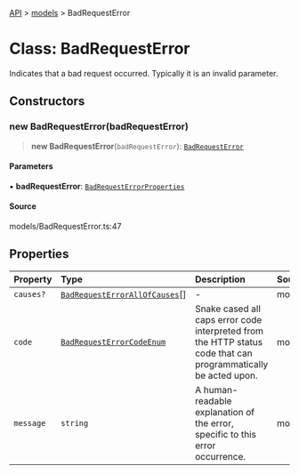 [API](../../index.md) > [models](../index.md) > BadRequestError

# Class: BadRequestError

Indicates that a bad request occurred. Typically it is an invalid parameter.

## Constructors

### new BadRequestError(badRequestError)

> **new BadRequestError**(`badRequestError`): [`BadRequestError`](BadRequestError.md)

#### Parameters

▪ **badRequestError**: [`BadRequestErrorProperties`](../interfaces/BadRequestErrorProperties.md)

#### Source

models/BadRequestError.ts:47

## Properties

| Property | Type | Description | Source |
| :------ | :------ | :------ | :------ |
| `causes?` | [`BadRequestErrorAllOfCauses`](BadRequestErrorAllOfCauses.md)[] | - | models/BadRequestError.ts:45 |
| `code` | [`BadRequestErrorCodeEnum`](../type-aliases/BadRequestErrorCodeEnum.md) | Snake cased all caps error code interpreted from the HTTP status code that can programmatically be acted upon. | models/BadRequestError.ts:35 |
| `message` | `string` | A human-readable explanation of the error, specific to this error occurrence. | models/BadRequestError.ts:40 |
